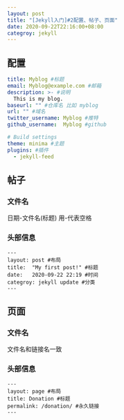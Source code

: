 ```yaml
---
layout: post
title: "[Jekyll入门]#2配置、帖子、页面"
date: 2020-09-22T22:16:00+08:00
categroy: jekyll
---
```


## 配置

```yml
title: Myblog #标题
email: Myblog@example.com #邮箱
description: >- #说明
  This is my blog.
baseurl: "" #仓库名 比如 myblog
url: "" #域名
twitter_username: Myblog #推特
github_username:  Myblog #github

# Build settings
theme: minima #主题
plugins: #插件
  - jekyll-feed
```

## 帖子

### 文件名

日期-文件名(标题) 用-代表空格

### 头部信息

```
---
layout: post #布局
title:  "My first post!" #标题
date:   2020-09-22 22:19 #时间
categroy: jekyll update #分类
---
```

## 页面

### 文件名

文件名和链接名一致

### 头部信息

```
---
layout: page #布局
title: Donation #标题
permalink: /donation/ #永久链接
---
```

